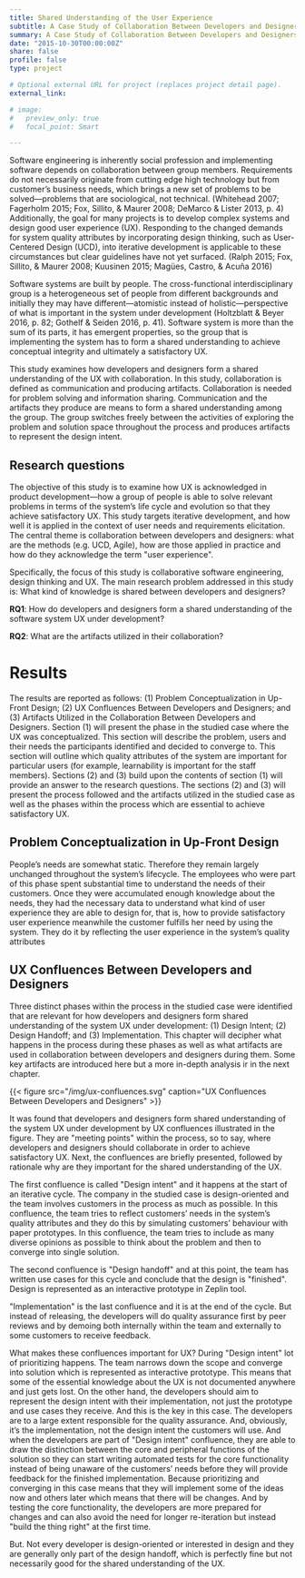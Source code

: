 ```yaml
---
title: Shared Understanding of the User Experience
subtitle: A Case Study of Collaboration Between Developers and Designers
summary: A Case Study of Collaboration Between Developers and Designers
date: "2015-10-30T00:00:00Z"
share: false
profile: false
type: project

# Optional external URL for project (replaces project detail page).
external_link:

# image:
#   preview_only: true
#   focal_point: Smart

---
```


Software engineering is inherently social profession and implementing software depends on collaboration between group members. Requirements do not necessarily originate from cutting edge high technology but from customer’s business needs, which brings a new set of problems to be solved—problems that are sociological, not technical. (Whitehead 2007; Fagerholm 2015; Fox, Sillito, & Maurer 2008; DeMarco & Lister 2013, p. 4) Additionally, the goal for many projects is to develop complex systems and design good user experience (UX). Responding to the changed demands for system quality attributes by incorporating design thinking, such as User-Centered Design (UCD), into iterative development is applicable to these circumstances but clear guidelines have not yet surfaced. (Ralph 2015; Fox, Sillito, & Maurer 2008; Kuusinen 2015; Magües, Castro, & Acuña 2016)

Software systems are built by people. The cross-functional interdisciplinary group is a heterogeneous set of people from different backgrounds and initially they may have different—atomistic instead of holistic—perspective of what is important in the system under development (Holtzblatt & Beyer 2016, p. 82; Gothelf & Seiden 2016, p. 41). Software system is more than the sum of its parts, it has emergent properties, so the group that is implementing the system has to form a shared understanding to achieve conceptual integrity and ultimately a satisfactory UX.

This study examines how developers and designers form a shared understanding of the UX with collaboration. In this study, collaboration is defined as communication and producing artifacts. Collaboration is needed for problem solving and information sharing. Communication and the artifacts they produce are means to form a shared understanding among the group. The group switches freely between the activities of exploring the problem and solution space throughout the process and produces artifacts to represent the design intent.

## Research questions

The objective of this study is to examine how UX is acknowledged in product development—how a group of people is able to solve relevant problems in terms of the system’s life cycle and evolution so that they achieve satisfactory UX. This study targets iterative development, and how well it is applied in the context of user needs and requirements elicitation. The central theme is collaboration between developers and designers: what are the methods (e.g. UCD, Agile), how are those applied in practice and how do they acknowledge the term "user experience".

Specifically, the focus of this study is collaborative software engineering, design thinking and UX. The main research problem addressed in this study is:
What kind of knowledge is shared between developers and designers?

**RQ1**: How do developers and designers form a shared understanding of the software system UX under development?

**RQ2**: What are the artifacts utilized in their collaboration?

# Results
The results are reported as follows: (1) Problem Conceptualization in Up-Front Design; (2) UX Confluences Between Developers and Designers; and (3) Artifacts Utilized in the Collaboration Between Developers and Designers. Section (1) will present the phase in the studied case where the UX was conceptualized. This section will describe the problem, users and their needs the participants identified and decided to converge to. This section will outline which quality attributes of the system are important for particular users (for example, learnability is important for the staff members). Sections (2) and (3) build upon the contents of section (1) will provide an answer to the research questions. The sections (2) and (3) will present the process followed and the artifacts utilized in the studied case as well as the phases within the process which are essential to achieve satisfactory UX.

## Problem Conceptualization in Up-Front Design
People’s needs are somewhat static. Therefore they remain largely unchanged throughout the system’s lifecycle. The employees who were part of this phase spent substantial time to understand the needs of their customers. Once they were accumulated enough knowledge about the needs, they had the necessary data to understand what kind of user experience they are able to design for, that is, how to provide satisfactory user experience meanwhile the customer fulfills her need by using the system. They do it by reflecting the user experience in the system’s quality attributes

## UX Confluences Between Developers and Designers
Three distinct phases within the process in the studied case were identified that are relevant for how developers and designers form shared understanding of the system UX under development: (1) Design Intent; (2) Design Handoff; and (3) Implementation. This chapter will decipher what happens in the process during these phases as well as what artifacts are used in collaboration between developers and designers during them. Some key artifacts are introduced here but a more in-depth analysis ir in the next chapter.

{{< figure src="/img/ux-confluences.svg" caption="UX Confluences Between Developers and Designers" >}}

It was found that developers and designers form shared understanding of the system UX under development by UX confluences illustrated in the figure. They are "meeting points" within the process, so to say, where developers and designers should collaborate in order to achieve satisfactory UX. Next, the confluences are briefly presented, followed by rationale why are they important for the shared understanding of the UX.

The first confluence is called "Design intent" and it happens at the start of an iterative cycle. The company in the studied case is design-oriented and the team involves customers in the process as much as possible. In this confluence, the team tries to reflect customers’ needs in the system’s quality attributes and they do this by simulating customers’ behaviour with paper prototypes. In this confluence, the team tries to include as many diverse opinions as possible to think about the problem and then to converge into single solution.

The second confluence is "Design handoff" and at this point, the team has written use cases for this cycle and conclude that the design is "finished". Design is represented as an interactive prototype in Zeplin tool.

"Implementation" is the last confluence and it is at the end of the cycle. But instead of releasing, the developers will do quality assurance first by peer reviews and by demoing both internally within the team and externally to some customers to receive feedback.

What makes these confluences important for UX? During "Design intent" lot of prioritizing happens. The team narrows down the scope and converge into solution which is represented as interactive prototype. This means that some of the essential knowledge about the UX is not documented anywhere and just gets lost. On the other hand, the developers should aim to represent the design intent with their implementation, not just the prototype and use cases they receive. And this is the key in this case. The developers are to a large extent responsible for the quality assurance. And, obviously, it’s the implementation, not the design intent the customers will use. And when the developers are part of "Design intent" confluence, they are able to draw the distinction between the core and peripheral functions of the solution so they can start writing automated tests for the core functionality instead of being unaware of the customers’ needs before they will provide feedback for the finished implementation. Because prioritizing and converging in this case means that they will implement some of the ideas now and others later which means that there will be changes. And by testing the core functionality, the developers are more prepared for changes and can also avoid the need for longer re-iteration but instead "build the thing right" at the first time.

But. Not every developer is design-oriented or interested in design and they are generally only part of the design handoff, which is perfectly fine but not necessarily good for the shared understanding of the UX.

